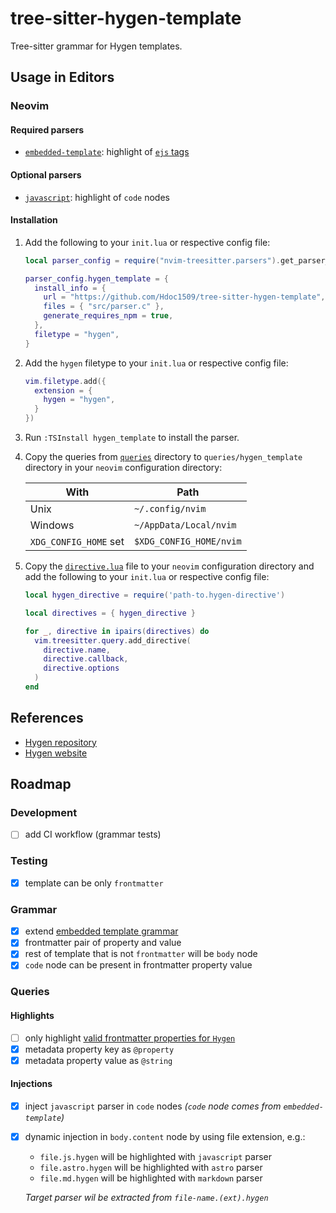 # tree-sitter-hygen-template

Tree-sitter grammar for Hygen templates.

<!--
  TODO: add images of syntax highlighting
  - without the parser
  - with the parser
  - with the parser and `javascript` parser
  - with the parser, `javascript` parser and dinamic injection
-->

## Usage in Editors

### Neovim

#### Required parsers

- [`embedded-template`](https://github.com/tree-sitter/tree-sitter-embedded-template):
  highlight of [`ejs` tags](https://github.com/mde/ejs?tab=readme-ov-file#tags)

#### Optional parsers

- [`javascript`](https://github.com/tree-sitter/tree-sitter-javascript):
  highlight of `code` nodes

#### Installation

1. Add the following to your `init.lua` or respective config file:

   ```lua
   local parser_config = require("nvim-treesitter.parsers").get_parser_configs()

   parser_config.hygen_template = {
     install_info = {
       url = "https://github.com/Hdoc1509/tree-sitter-hygen-template",
       files = { "src/parser.c" },
       generate_requires_npm = true,
     },
     filetype = "hygen",
   }
   ```

2. Add the `hygen` filetype to your `init.lua` or respective config file:

   ```lua
   vim.filetype.add({
     extension = {
       hygen = "hygen",
     }
   })
   ```

3. Run `:TSInstall hygen_template` to install the parser.

4. Copy the queries from [`queries`](./neovim/queries/) directory to
   `queries/hygen_template` directory in your `neovim` configuration directory:

   | With                  | Path                    |
   | --------------------- | ----------------------- |
   | Unix                  | `~/.config/nvim`        |
   | Windows               | `~/AppData/Local/nvim`  |
   | `XDG_CONFIG_HOME` set | `$XDG_CONFIG_HOME/nvim` |

5. Copy the [`directive.lua`](./neovim/hygen-directive.lua) file to your `neovim`
   configuration directory and add the following to your `init.lua` or
   respective config file:

   ```lua
   local hygen_directive = require('path-to.hygen-directive')

   local directives = { hygen_directive }

   for _, directive in ipairs(directives) do
     vim.treesitter.query.add_directive(
       directive.name,
       directive.callback,
       directive.options
     )
   end
   ```

## References

- [Hygen repository](https://github.com/jondot/hygen)
- [Hygen website](https://www.hygen.io/)

## Roadmap

### Development

<!-- TODO: read -->
<!-- - https://tree-sitter.github.io/tree-sitter/creating-parsers -->
<!-- - https://gist.github.com/Aerijo/df27228d70c633e088b0591b8857eeef -->

<!-- TODO: implement Test-Driven Development -->
<!-- - continue with frontmatter https://www.hygen.io/docs/templates#frontmatter -->

<!-- NOTE: shoud I install eslint-config-treesitter? -->

- [ ] add CI workflow (grammar tests)
  <!-- NOTE: see: -->
  <!-- - https://github.com/tree-sitter-grammars/template/blob/master/.github/workflows/publish.yml -->
  <!-- - https://github.com/alex-pinkus/tree-sitter-swift/issues/149 -->
  <!-- - https://github.com/DerekStride/tree-sitter-sql/pull/100 -->
  <!-- - https://github.com/tree-sitter-perl/tree-sitter-perl/blob/master/.github/workflows/release.yml -->
  <!--   https://github.com/tree-sitter-perl/tree-sitter-perl/blob/master/copy-to-release -->

### Testing

- [x] template can be only `frontmatter`

### Grammar

- [x] extend [embedded template grammar](https://github.com/tree-sitter/tree-sitter-embedded-template)
- [x] frontmatter pair of property and value
- [x] rest of template that is not `frontmatter` will be `body` node
- [x] `code` node can be present in frontmatter property value

### Queries

#### Highlights

- [ ] only highlight [valid frontmatter properties for `Hygen`](https://www.hygen.io/docs/templates/#all-frontmatter-properties)
- [x] metadata property key as `@property`
- [x] metadata property value as `@string`

#### Injections

- [x] inject `javascript` parser in `code` nodes _(`code` node comes from `embedded-template`)_
- [x] dynamic injection in `body.content` node by using file extension, e.g.:

  - `file.js.hygen` will be highlighted with `javascript` parser
  - `file.astro.hygen` will be highlighted with `astro` parser
  - `file.md.hygen` will be highlighted with `markdown` parser

  _Target parser wil be extracted from `file-name.(ext).hygen`_
